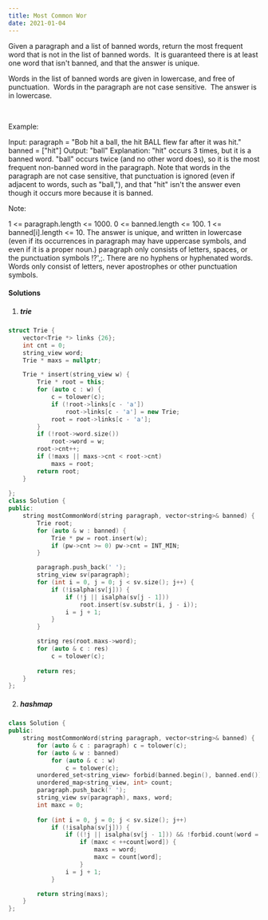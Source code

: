 ```yaml
---
title: Most Common Wor
date: 2021-01-04
---
```

Given a paragraph and a list of banned words, return the most frequent word that is not in the list of banned words.  It is guaranteed there is at least one word that isn't banned, and that the answer is unique.

Words in the list of banned words are given in lowercase, and free of punctuation.  Words in the paragraph are not case sensitive.  The answer is in lowercase.

 

Example:

Input: 
paragraph = "Bob hit a ball, the hit BALL flew far after it was hit."
banned = ["hit"]
Output: "ball"
Explanation: 
"hit" occurs 3 times, but it is a banned word.
"ball" occurs twice (and no other word does), so it is the most frequent non-banned word in the paragraph. 
Note that words in the paragraph are not case sensitive,
that punctuation is ignored (even if adjacent to words, such as "ball,"), 
and that "hit" isn't the answer even though it occurs more because it is banned.
 

Note:

1 <= paragraph.length <= 1000.
0 <= banned.length <= 100.
1 <= banned[i].length <= 10.
The answer is unique, and written in lowercase (even if its occurrences in paragraph may have uppercase symbols, and even if it is a proper noun.)
paragraph only consists of letters, spaces, or the punctuation symbols !?',;.
There are no hyphens or hyphenated words.
Words only consist of letters, never apostrophes or other punctuation symbols.

#### Solutions

1. ##### trie

```cpp
struct Trie {
    vector<Trie *> links {26};
    int cnt = 0;
    string_view word;
    Trie * maxs = nullptr;

    Trie * insert(string_view w) {
        Trie * root = this;
        for (auto c : w) {
            c = tolower(c);
            if (!root->links[c - 'a'])
                root->links[c - 'a'] = new Trie;
            root = root->links[c - 'a'];
        }
        if (!root->word.size())
            root->word = w;
        root->cnt++;
        if (!maxs || maxs->cnt < root->cnt)
            maxs = root;
        return root;
    }
    
};
class Solution {
public:
    string mostCommonWord(string paragraph, vector<string>& banned) {
        Trie root;
        for (auto & w : banned) {
            Trie * pw = root.insert(w);
            if (pw->cnt >= 0) pw->cnt = INT_MIN;
        }

        paragraph.push_back(' ');
        string_view sv(paragraph);
        for (int i = 0, j = 0; j < sv.size(); j++) {
            if (!isalpha(sv[j])) {
                if (!j || isalpha(sv[j - 1]))
                    root.insert(sv.substr(i, j - i));
                i = j + 1;
            }
        }

        string res(root.maxs->word);
        for (auto & c : res)
            c = tolower(c);
        
        return res;
    }
};
```

2. ##### hashmap

```cpp
class Solution {
public:
    string mostCommonWord(string paragraph, vector<string>& banned) {
        for (auto & c : paragraph) c = tolower(c);
        for (auto & w : banned)
            for (auto & c : w)
                c = tolower(c);
        unordered_set<string_view> forbid(banned.begin(), banned.end());
        unordered_map<string_view, int> count;
        paragraph.push_back(' ');
        string_view sv(paragraph), maxs, word;
        int maxc = 0;
        
        for (int i = 0, j = 0; j < sv.size(); j++)
            if (!isalpha(sv[j])) {
                if ((!j || isalpha(sv[j - 1])) && !forbid.count(word = sv.substr(i, j - i)))
                    if (maxc < ++count[word]) {
                        maxs = word;
                        maxc = count[word];
                    }
                i = j + 1;
            }

        return string(maxs);
    }
};
```